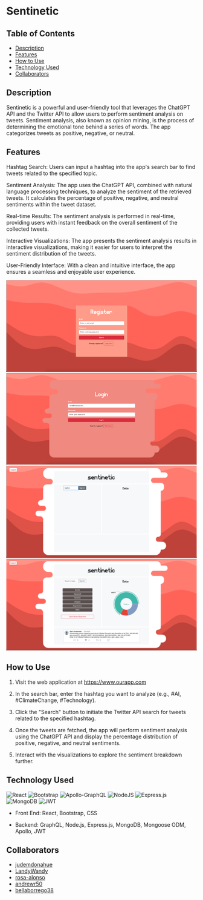# **Sentinetic**

## **Table of Contents**

- [Description](#description)
- [Features](#features)
- [How to Use](#how-to-use)
- [Technology Used](#technology-used)
- [Collaborators](#collaborators)

## **Description**

Sentinetic is a powerful and user-friendly tool that leverages the ChatGPT API and the Twitter API to allow users to perform sentiment analysis on tweets. Sentiment analysis, also known as opinion mining, is the process of determining the emotional tone behind a series of words. The app categorizes tweets as positive, negative, or neutral.

## **Features**

Hashtag Search: Users can input a hashtag into the app's search bar to find tweets related to the specified topic.

Sentiment Analysis: The app uses the ChatGPT API, combined with natural language processing techniques, to analyze the sentiment of the retrieved tweets. It calculates the percentage of positive, negative, and neutral sentiments within the tweet dataset.

Real-time Results: The sentiment analysis is performed in real-time, providing users with instant feedback on the overall sentiment of the collected tweets.

Interactive Visualizations: The app presents the sentiment analysis results in interactive visualizations, making it easier for users to interpret the sentiment distribution of the tweets.

User-Friendly Interface: With a clean and intuitive interface, the app ensures a seamless and enjoyable user experience.

![Register](/client/public/assets/register.png)
![Login](/client/public/assets/login.png)
![Main](/client/public/assets/main.png)
![Search](/client/public/assets/search.png)


## **How to Use**

1. Visit the web application at https://www.ourapp.com

2. In the search bar, enter the hashtag you want to analyze (e.g., #AI, #ClimateChange, #Technology).

3. Click the "Search" button to initiate the Twitter API search for tweets related to the specified hashtag.

4. Once the tweets are fetched, the app will perform sentiment analysis using the ChatGPT API and display the percentage distribution of positive, negative, and neutral sentiments.

5. Interact with the visualizations to explore the sentiment breakdown further.

## **Technology Used**
![React](https://img.shields.io/badge/react-%2320232a.svg?style=for-the-badge&logo=react&logoColor=%2361DAFB)
![Bootstrap](https://img.shields.io/badge/bootstrap-%238511FA.svg?style=for-the-badge&logo=bootstrap&logoColor=white)
![Apollo-GraphQL](https://img.shields.io/badge/-ApolloGraphQL-311C87?style=for-the-badge&logo=apollo-graphql)
![NodeJS](https://img.shields.io/badge/node.js-6DA55F?style=for-the-badge&logo=node.js&logoColor=white)
![Express.js](https://img.shields.io/badge/express.js-%23404d59.svg?style=for-the-badge&logo=express&logoColor=%2361DAFB)
![MongoDB](https://img.shields.io/badge/MongoDB-%234ea94b.svg?style=for-the-badge&logo=mongodb&logoColor=white)
![JWT](https://img.shields.io/badge/JWT-black?style=for-the-badge&logo=JSON%20web%20tokens)
- Front End: React, Bootstrap, CSS

- Backend: GraphQL, Node.js, Express.js, MongoDB, Mongoose ODM, Apollo, JWT

## **Collaborators**

- [judemdonahue](https://github.com/judemdonahue)
- [LandyWandy](https://github.com/LandyWandy)
- [rosa-alonso](https://github.com/rosa-alonso)
- [andrewr50](https://github.com/andrewr50)
- [bellaborrego38](https://github.com/bellaborrego38)
